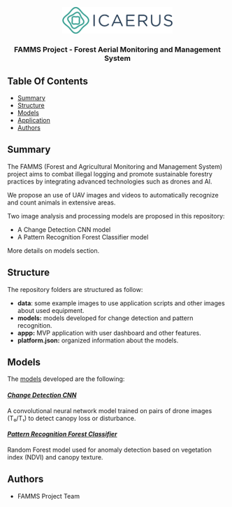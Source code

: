 <div align="center">
  <p>
    <a href="https://icaerus.eu" target="_blank">
      <img width="50%" src="https://raw.githubusercontent.com/ICAERUS-EU/.github/refs/heads/main/profile/ICAERUS_transparent.png"></a>
    <h3 align="center">FAMMS Project - Forest Aerial Monitoring and Management System </h3>
  </p>
</p>
</div>

## Table Of Contents
- [Summary](#summary)
- [Structure](#structure)
- [Models](#models)
- [Application](#application)
- [Authors](#authors)

## Summary

The FAMMS (Forest and Agricultural Monitoring and Management System) project aims to combat illegal logging and promote sustainable forestry practices by integrating advanced technologies such as drones and AI.

We propose an use of UAV images and videos to automatically recognize and count animals in extensive areas. 

Two image analysis and processing models are proposed in this repository:
- A Change Detection CNN model
- A Pattern Recognition Forest Classifier model

More details on models section.

## Structure

The repository folders are structured as follow:

- **data**: some example images to use application scripts and other images about used equipment. 
- **models:** models developed for change detection and pattern recognition.
- **appp:** MVP application with user dashboard and other features.
- **platform.json:** organized information about the models.



## Models

The [models](https://github.com/ICAERUS-EU/OCT_FAMMS_PROJECT/tree/main/models) developed are the following:

#### _[Change Detection CNN](https://github.com/ICAERUS-EU/OCT_FAMMS_PROJECT/tree/main/models/model_1)_
A convolutional neural network model trained on pairs of drone images (T₀/T₁) to detect canopy loss or disturbance.

#### _[Pattern Recognition Forest Classifier](https://github.com/ICAERUS-EU/OCT_FAMMS_PROJECT/tree/main/models/model_2)_
Random Forest model used for anomaly detection based on vegetation index (NDVI) and canopy texture.



## Authors
- FAMMS Project Team
